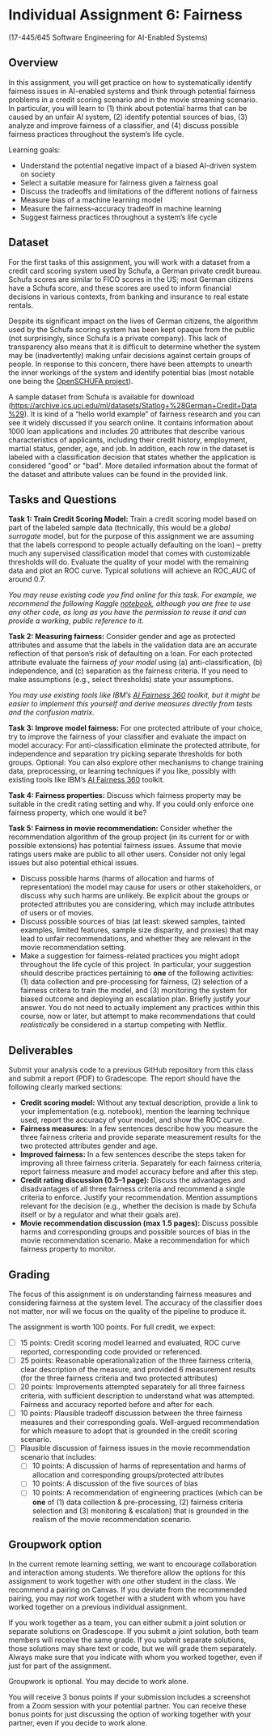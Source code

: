 # Individual Assignment 6: Fairness

(17-445/645 Software Engineering for AI-Enabled Systems)

## Overview

In this assignment, you will get practice on how to systematically identify fairness issues in AI-enabled systems and think through potential fairness problems in a credit scoring scenario and in the movie streaming scenario. In particular, you will learn to (1) think about potential harms that can be caused by an unfair AI system, (2) identify potential sources of bias, (3) analyze and improve fairness of a classifier, and (4) discuss possible fairness practices throughout the system’s life cycle.

Learning goals:
* Understand the potential negative impact of a biased AI-driven system on society
* Select a suitable measure for fairness given a fairness goal 
* Discuss the tradeoffs and limitations of the different notions of fairness
* Measure bias of a machine learning model
* Measure the fairness–accuracy tradeoff in machine learning
* Suggest fairness practices throughout a system’s life cycle

## Dataset

For the first tasks of this assignment, you will work with a dataset from a credit card scoring system used by Schufa, a German private credit bureau. Schufa scores are similar to FICO scores in the US; most German citizens have a Schufa score, and these scores are used to inform financial decisions in various contexts, from banking and insurance to real estate rentals.

Despite its significant impact on the lives of German citizens, the algorithm used by the Schufa scoring system has been kept opaque from the public (not surprisingly, since Schufa is a private company). This lack of transparency also means that it is difficult to determine whether the system may be (inadvertently) making unfair decisions against certain groups of people. In response to this concern, there have been attempts to unearth the inner workings of the system and identify potential bias (most notable one being the [OpenSCHUFA project](https://openschufa.de/english)).

A sample dataset from Schufa is available for download (https://archive.ics.uci.edu/ml/datasets/Statlog+%28German+Credit+Data%29). It is kind of a “hello world example” of fairness research and you can see it widely discussed if you search online. It contains information about 1000 loan applications and includes 20 attributes that describe various characteristics of applicants, including their credit history, employment, martial status, gender, age, and job. In addition, each row in the dataset is labeled with a classification decision that states whether the application is considered "good" or "bad". More detailed information about the format of the dataset and attribute values can be found in the provided link.

## Tasks and Questions

**Task 1: Train Credit Scoring Model:** Train a credit scoring model based on part of the labeled sample data (technically, this would be a *global surrogate* model, but for the purpose of this assignment we are assuming that the labels correspond to people actually defaulting on the loan) – pretty much any supervised classification model that comes with customizable thresholds will do. Evaluate the quality of your model with the remaining data and plot an ROC curve. Typical solutions will achieve an ROC_AUC of around 0.7. 

*You may reuse existing code you find online for this task. For example, we recommend the following Kaggle [notebook](https://www.kaggle.com/kabure/predicting-credit-risk-model-pipeline/notebook), although you are free to use any other code, as long as you have the permission to reuse it and can provide a working, public reference to it.*

**Task 2: Measuring fairness:** Consider gender and age as protected attributes and assume that the labels in the validation data are an accurate reflection of that person’s risk of defaulting on a loan. For each protected attribute evaluate the fairness *of your model* using (a) anti-classification, (b) independence, and (c) separation as the fairness criteria. If you need to make assumptions (e.g., select thresholds) state your assumptions.

*You may use existing tools like IBM’s [AI Fairness 360](https://www.ibm.com/blogs/research/2018/09/ai-fairness-360/) toolkit, but it might be easier to implement this yourself and derive measures directly from tests and the confusion matrix.* 

**Task 3: Improve model fairness:** For one protected attribute of your choice, try to improve the fairness of your classifier and evaluate the impact on model accuracy: For anti-classification eliminate the protected attribute, for independence and separation try picking separate thresholds for both groups. Optional: You can also explore other mechanisms to change training data, preprocessing, or learning techniques if you like, possibly with existing tools like IBM’s [AI Fairness 360](https://www.ibm.com/blogs/research/2018/09/ai-fairness-360/) toolkit.

**Task 4: Fairness properties:** Discuss which fairness property may be suitable in the credit rating setting and why. If you could only enforce one fairness property, which one would it be?

**Task 5: Fairness in movie recommendation:** Consider whether the recommendation algorithm of the group project (in its current for or with possible extensions) has potential fairness issues. Assume that movie ratings users make are public to all other users. Consider not only legal issues but also potential ethical issues.

* Discuss possible harms (harms of allocation and harms of representation) the model may cause for users or other stakeholders, or discuss why such harms are unlikely. Be explicit about the groups or protected attributes you are considering, which may include attributes of users or of movies.
* Discuss possible sources of bias (at least: skewed samples, tainted examples, limited features, sample size disparity, and proxies) that may lead to unfair recommendations, and whether they are relevant in the movie recommendation setting.
* Make a suggestion for fairness-related practices you might adopt throughout the life cycle of this project. In particular, your suggestion should describe practices pertaining to **one** of the following activities: (1) data collection and pre-processing for fairness, (2) selection of a fairness critera to train the model, and (3) monitoring the system for biased outcome and deploying an escalation plan. Briefly justify your answer. You do not need to actually implement any practices within this course, now or later, but attempt to make recommendations that could *realistically* be considered in a startup competing with Netflix.

## Deliverables

Submit your analysis code to a previous GitHub repository from this class and submit a report (PDF) to Gradescope. The report should have the following clearly marked sections:

* **Credit scoring model:** Without any textual description, provide a link to your implementation (e.g. notebook), mention the learning technique used, report the accuracy of your model, and show the ROC curve.
* **Fairness measures:** In a few sentences describe how you measure the three fairness criteria and provide separate measurement results for the two protected attributes gender and age.
* **Improved fairness:** In a few sentences describe the steps taken for improving all three fairness criteria. Separately for each fairness criteria, report fairness measure and model accuracy before and after this step.
* **Credit rating discussion (0.5–1 page):** Discuss the advantages and disadvantages of all three fairness criteria and recommend a single criteria to enforce. Justify your recommendation. Mention assumptions relevant for the decision (e.g., whether the decision is made by Schufa itself or by a regulator and what their goals are).
* **Movie recommendation discussion (max 1.5 pages):** Discuss possible harms and corresponding groups and possible sources of bias in the movie recommendation scenario. Make a recommendation for which fairness property to monitor.

## Grading

The focus of this assignment is on understanding fairness measures and considering fairness at the system level. The accuracy of the classifier does not matter, nor will we focus on the quality of the pipeline to produce it.

The assignment is worth 100 points. For full credit, we expect:

* [ ] 15 points: Credit scoring model learned and evaluated, ROC curve reported, corresponding code provided or referenced.
* [ ] 25 points: Reasonable operationalization of the three fairness criteria, clear description of the measure, and provided 6 measurement results (for the three fairness criteria and two protected attributes)
* [ ] 20 points: Improvements attempted separately for all three fairness criteria, with sufficient description to understand what was attempted. Fairness and accuracy reported before and after for each.
* [ ] 10 points: Plausible tradeoff discussion between the three fairness measures and their corresponding goals. Well-argued recommendation for which measure to adopt that is grounded in the credit scoring scenario.
* [ ] Plausible discussion of fairness issues in the movie recommendation scenario that includes:
  * [ ] 10 points: A discussion of harms of representation and harms of allocation and corresponding groups/protected attributes
  * [ ] 10 points: A discussion of the five sources of bias
  * [ ] 10 points: A recommendation of engineering practices (which can be **one** of (1) data collection & pre-processing, (2) fairness criteria selection and (3) monitoring & escalation) that is grounded in the realism of the movie recommendation scenario.

## Groupwork option

In the current remote learning setting, we want to encourage collaboration and interaction among students. We therefore allow the options for this assignment to work together with *one* other student in the class. We recommend a pairing on Canvas. If you deviate from the recommended pairing, you may *not* work together with a student with whom you have worked together on a previous individual assignment.

If you work together as a team, you can either submit a joint solution or separate solutions on Gradescope. If you submit a joint solution, both team members will receive the same grade. If you submit separate solutions, those solutions may share text or code, but we will grade them separately. Always make sure that you indicate with whom you worked together, even if just for part of the assignment. 

Groupwork is optional. You may decide to work alone.

You will receive 3 bonus points if your submission includes a screenshot from a Zoom session with your potential partner. You can receive these bonus points for just discussing the option of working together with your partner, even if you decide to work alone.


